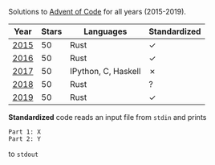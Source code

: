 Solutions to [Advent of Code](adventofcode.com) for all years (2015-2019).

| Year                                  | Stars | Languages           | Standardized |
|---------------------------------------|-------|---------------------|--------------|
| [2015](https://adventofcode.com/2015) | 50    | Rust                | ✓            |
| [2016](https://adventofcode.com/2016) | 50    | Rust                | ✓            |
| [2017](https://adventofcode.com/2017) | 50    | IPython, C, Haskell | ✗            |
| [2018](https://adventofcode.com/2018) | 50    | Rust                | ?            |
| [2019](https://adventofcode.com/2019) | 50    | Rust                | ✓            |

**Standardized** code reads an input file from `stdin` and prints
```
Part 1: X
Part 2: Y
```
to `stdout`
